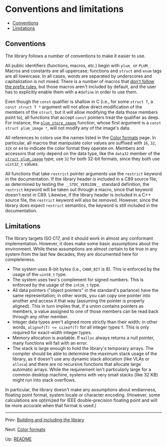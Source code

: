 # Conventions and limitations

- [Conventions](#conventions)
- [Limitations](#limitations)

## Conventions

The library follows a number of conventions to make it easier to use.

All public identifiers (functions, macros, etc.) begin with `plum_` or `PLUM_`.
Macros and constants are all uppercase; functions and `struct` and `enum` tags are all lowercase.
In all cases, words are separated by underscores and capitalization is not mixed.
There is a number of macros that [don't follow the prefix rules][unprefixed], but those macros aren't included by
default, and the user has to explicitly enable them with a `#define` in order to use them.

Even though the `const` qualifier is shallow in C (i.e., for some `struct T`, a `const struct T *` argument will not
allow direct modification of the members of the `struct`, but it _will_ allow modifying the data those members point
to), all functions that accept `const` pointers treat the qualifier as deep.
For instance, the [`plum_store_image`][store] function, whose first argument is a `const struct plum_image *`, will
not modify any of the image's data.

All references to colors use the names listed in the [Color formats][colors] page.
In particular, all macros that manipulate color values are suffixed with `16`, `32`, `32X` or `64` to indicate the
color format they operate on.
Members and accessors that only depend on the data type, like the `data32` member of the [`struct plum_image`][image]
type, use `32` for both 32-bit formats, since they both use `uint32_t` values.

All functions that take `restrict` pointer arguments use the `restrict` keyword in the documentation.
If the library header is included in a C89 source file, as determined by testing the `__STDC_VERSION__` standard
definition, the `restrict` keyword will be taken out through a macro, since that keyword doesn't exist in C89.
Likewise, if the library header is included in a C++ source file, the `restrict` keyword will also be removed.
However, since the library does expect `restrict` semantics, the keyword is still included in the documentation.

## Limitations

The library targets ISO C17, and it should work in almost any conformant implementation.
However, it does make some basic assumptions about the environment.
While these assumptions are almost certain to be true in any system from the last few decades, they are documented
here for completeness.

- The system uses 8-bit bytes (i.e., `CHAR_BIT` is 8).
  This is enforced by the usage of the `uint8_t` type.
- The system uses two's complement for signed numbers.
  This is enforced by the usage of the `int16_t` type.
- All data pointers ("object pointers" in the standard's parlance) have the same representation; in other words, you
  can copy one pointer into another and access it that way (assuming the pointer is properly aligned).
  This in turn implies that, if a union contains pointers as members, a value assigned to one of those members can be
  read back through any other member.
- Integer data types aren't aligned more strictly than their width; in other words, `alignof(T) <= sizeof(T)` for all
  integer types `T`. This is only required for exact-width integer types.
- Memory allocation is available.
  If `malloc` always returns a null pointer, many functions will fail with an error.
- The stack is large enough to hold the library's temporary arrays.
  The compiler should be able to determine the maximum stack usage of the library, as it doesn't use any dynamic stack
  allocation (like VLAs or `alloca`) and there are no recursive functions that allocate large automatic arrays.
  While the requirement isn't particularly large for a common desktop machine, systems with very small stacks (like 32
  KB) might run into stack overflows.

In particular, the library doesn't make any assumptions about endianness, floating point format, system locale or
character encoding.
(However, some calculations are optimized for IEEE double-precision floating point and will be more accurate when that
format is used.)

* * *

Prev: [Building and including the library](building.md)

Next: [Color formats](colors.md)

Up: [README](README.md)

[colors]: colors.md
[image]: structs.md#plum_image
[store]: functions.md#plum_store_image
[unprefixed]: macros.md#unprefixed-macros
